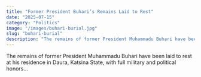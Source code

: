 ```yaml
---
title: "Former President Buhari’s Remains Laid to Rest"
date: "2025-07-15"
category: "Politics"
image: "/images/buhari-burial.jpg"
slug: "buhari-burial"
description: "The remains of former President Muhammadu Buhari have been laid to rest at his residence in Daura, Katsina State."
---
```


The remains of former President Muhammadu Buhari have been laid to rest at his residence in Daura, Katsina State, with full military and political honors...
